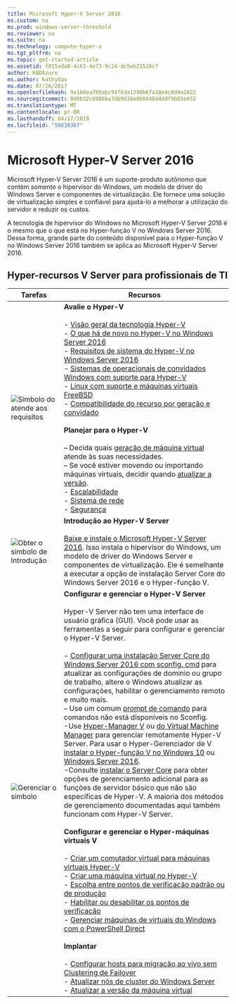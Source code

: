 ```yaml
---
title: Microsoft Hyper-V Server 2016
ms.custom: na
ms.prod: windows-server-threshold
ms.reviewer: na
ms.suite: na
ms.technology: compute-hyper-v
ms.tgt_pltfrm: na
ms.topic: get-started-article
ms.assetid: f815ada0-4c63-4e73-9c24-dc5eb21526c7
author: KBDAzure
ms.author: kathydav
ms.date: 07/26/2017
ms.openlocfilehash: 9a1b6ea7b9abc94f63a1390b6fa18e4c8d4a1822
ms.sourcegitcommit: 0d0b32c8986ba7db9536e0b8648d4ddf9b03e452
ms.translationtype: MT
ms.contentlocale: pt-BR
ms.lasthandoff: 04/17/2019
ms.locfileid: "59839367"
---
```

# <a name="microsoft-hyper-v-server-2016"></a>Microsoft Hyper-V Server 2016

Microsoft Hyper-V Server 2016 é um suporte\-produto autônomo que contém somente o hipervisor do Windows, um modelo de driver do Windows Server e componentes de virtualização. Ele fornece uma solução de virtualização simples e confiável para ajudá-lo a melhorar a utilização do servidor e reduzir os custos.

A tecnologia de hipervisor do Windows no Microsoft Hyper-V Server 2016 é o mesmo que o que está no Hyper\-função V no Windows Server 2016. Dessa forma, grande parte do conteúdo disponível para o Hyper\-função V no Windows Server 2016 também se aplica ao Microsoft Hyper-V Server 2016.

## <a name="hyper-v-server-resources-for-it-pros"></a>Hyper\-recursos V Server para profissionais de TI

|Tarefas|Recursos|
|-|-|
|![Símbolo do atende aos requisitos](media/All_Symbols_MeetsRequirements.png)|**Avalie o Hyper-V**<br /><br />-   [Visão geral da tecnologia Hyper-V](hyper-v-technology-overview.md)<br />- [O que há de novo no Hyper-V no Windows Server 2016](what-s-new-in-hyper-v-on-windows.md)<br />-   [Requisitos de sistema do Hyper-V no Windows Server 2016](system-requirements-for-hyper-v-on-windows.md)<br />-   [Sistemas de operacionais de convidados Windows com suporte para Hyper-V](supported-windows-guest-operating-systems-for-hyper-v-on-windows.md)<br />-   [Linux com suporte e máquinas virtuais FreeBSD](supported-linux-and-freebsd-virtual-machines-for-hyper-v-on-windows.md)<br />-   [Compatibilidade do recurso por geração e convidado](hyper-v-feature-compatibility-by-generation-and-guest.md)<br /><br />**Planejar para o Hyper-V**<br /><br />– Decida quais [geração de máquina virtual](plan/should-i-create-a-generation-1-or-2-virtual-machine-in-hyper-v.md) atende às suas necessidades. <br/>– Se você estiver movendo ou importando máquinas virtuais, decidir quando [atualizar a versão](deploy/upgrade-virtual-machine-version-in-hyper-v-on-windows-or-windows-server.md). <br />- [Escalabilidade](plan/plan-hyper-v-scalability-in-windows-server.md) <br />- [Sistema de rede](plan/plan-hyper-v-networking-in-windows-server.md) <br />- [Segurança](plan/plan-hyper-v-security-in-windows-server.md)|
|![Obter o símbolo de Introdução](media/All_Symbols_GetStarted.png)|**Introdução ao Hyper-V Server**<br /><br />[Baixe e instale o Microsoft Hyper\-V Server 2016](https://www.microsoft.com/evalcenter/evaluate-hyper-v-server-2016). Isso instala o hipervisor do Windows, um modelo de driver do Windows Server e componentes de virtualização. Ele é semelhante a executar a opção de instalação Server Core do Windows Server 2016 e o Hyper\-função V.|
|![Gerenciar o símbolo](media/All_Symbols_Administrator.png)|**Configurar e gerenciar o Hyper-V Server**<br /><br />Hyper\-V Server não tem uma interface de usuário gráfica \(GUI\). Você pode usar as ferramentas a seguir para configurar e gerenciar o Hyper\-V Server.<br /><br />-   [Configurar uma instalação Server Core do Windows Server 2016 com sconfig. cmd](../../get-started/sconfig-on-ws2016.md) para atualizar as configurações de domínio ou grupo de trabalho, altere o Windows atualizar as configurações, habilitar o gerenciamento remoto e muito mais.<br />– Use um comum [prompt de comando](../../administration/windows-commands/windows-commands.md) para comandos não está disponíveis no Sconfig.<br />-Use [Hyper\-Manager V](https://msdn.microsoft.com/virtualization/hyperv_on_windows/user_guide/remote_host_management) ou [do Virtual Machine Manager](https://docs.microsoft.com/system-center/vmm) para gerenciar remotamente Hyper\-V Server. Para usar o Hyper\-Gerenciador de V [instalar o Hyper\-função V no Windows 10](https://docs.microsoft.com/virtualization/hyper-v-on-windows/quick-start/enable-hyper-v) ou [Windows Server 2016](get-started/install-the-hyper-v-role-on-windows-server.md).<br />-Consulte [instalar o Server Core](../../get-started/getting-started-with-server-core.md) para obter opções de gerenciamento adicional para as funções de servidor básico que não são específicas de Hyper\-V. A maioria dos métodos de gerenciamento documentadas aqui também funcionam com Hyper\-V Server.<br /><br />**Configurar e gerenciar o Hyper\-máquinas virtuais V**<br /><br />-   [Criar um comutador virtual para máquinas virtuais Hyper-V](get-started/create-a-virtual-switch-for-hyper-v-virtual-machines.md)<br />-   [Criar uma máquina virtual no Hyper-V](get-started/create-a-virtual-machine-in-hyper-v.md)<br />-   [Escolha entre pontos de verificação padrão ou de produção](manage/choose-between-standard-or-production-checkpoints-in-hyper-v.md)<br />-   [Habilitar ou desabilitar os pontos de verificação](manage/enable-or-disable-checkpoints-in-hyper-v.md)<br />-   [Gerenciar máquinas de virtuais do Windows com o PowerShell Direct](manage/manage-windows-virtual-machines-with-powershell-direct.md) <br /><br />**Implantar**<br /><br />-   [Configurar hosts para migração ao vivo sem Clustering de Failover](deploy/set-up-hosts-for-live-migration-without-failover-clustering.md)<br />- [Atualizar nós de cluster do Windows Server](../../failover-clustering/cluster-operating-system-rolling-upgrade.md)<br />- [Atualizar a versão da máquina virtual](deploy/upgrade-virtual-machine-version-in-hyper-v-on-windows-or-windows-server.md)<br />|
